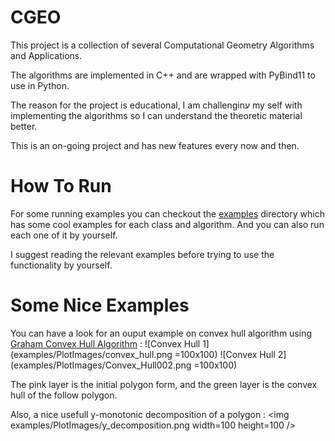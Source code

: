 # CGEO

This project is a collection of several Computational Geometry Algorithms and Applications.

The algorithms are implemented in C++ and are wrapped with PyBind11 to use in Python.

The reason for the project is educational, I am challenginע my self with implementing the algorithms so I can understand the theoretic material better.

This is an on-going project and has new features every now and then.

# How To Run

For some running examples you can checkout the [examples](https://github.com/tomsabala/CGEO/tree/main/examples) directory which has some cool examples for each class and algorithm. And you can also run each one of it by yourself.

I suggest reading the relevant examples before trying to use the functionality by yourself.

# Some Nice Examples
You can have a look for an ouput example on convex hull algorithm using [Graham Convex Hull Algorithm](https://en.wikipedia.org/wiki/Graham_scan) :
![Convex Hull 1](examples/PlotImages/convex_hull.png =100x100)
![Convex Hull 2](examples/PlotImages/Convex_Hull002.png =100x100)

The pink layer is the initial polygon form, and the green layer is the convex hull of the follow polygon.

Also, a nice usefull y-monotonic decomposition of a polygon :
<img examples/PlotImages/y_decomposition.png width=100 height=100 />
